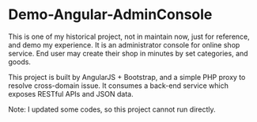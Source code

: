 # Demo-Angular-AdminConsole

This is one of my historical project, not in maintain now, just for reference, and demo my experience.  It is an administrator console for online shop service. End user may create their shop in minutes by set categories, and goods.

This project is built by AngularJS + Bootstrap, and a simple PHP proxy to resolve cross-domain issue. It consumes a back-end service which exposes RESTful APIs and JSON data.

Note: I updated some codes, so this project cannot run directly.
